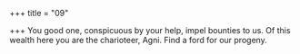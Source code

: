 +++
title = "09"

+++
You good one, conspicuous by your help, impel bounties to us. Of this wealth here you are the charioteer, Agni. Find a ford for our  progeny.  